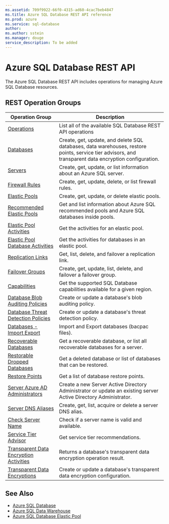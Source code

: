 ```yaml
---
ms.assetid: 709f9922-66f0-4315-ad60-4cac7beb4847
ms.title: Azure SQL Database REST API reference
ms.prod: azure
ms.service: sql-database
author: 
ms.author: sstein
ms.manager: douge
service_description: To be added
---
```


# Azure SQL Database REST API

The Azure SQL Database REST API includes operations for managing Azure SQL Database resources.

## REST Operation Groups

| Operation Group | Description |
|-----------------|-------------|
|[Operations](~/docs-ref-autogen/sql/operations.yml)|List all of the available SQL Database REST API operations|
|[Databases](~/docs-ref-autogen/sql/databases.yml)| Create, get, update, and delete SQL databases, data warehouses, restore points, service tier advisors, and transparent data encryption configuration.|
|[Servers](~/docs-ref-autogen/sql/servers.yml)|Create, get, update, or list information about an Azure SQL server.|
|[Firewall Rules](~/docs-ref-autogen/sql/firewallrules.yml)|Create, get, update, delete, or list firewall rules.|
|[Elastic Pools](~/docs-ref-autogen/sql/elasticpools.yml)|Create, get, update, or delete elastic pools.|
|[Recommended Elastic Pools](~/docs-ref-autogen/sql/recommendedelasticpools.yml)|Get and list information about Azure SQL recommended pools and Azure SQL databases inside pools.|
|[Elastic Pool Activities](~/docs-ref-autogen/sql/elasticpoolactivities.yml)|Get the activities for an elastic pool.|
|[Elastic Pool Database Activities](~/docs-ref-autogen/sql/elasticpooldatabaseactivities.yml)|Get the activities for databases in an elastic pool.|
|[Replication Links](~/docs-ref-autogen/sql/replicationlinks.yml)| Get, list, delete, and failover a replication link.|
|[Failover Groups](~/docs-ref-autogen/sql/failovergroups.yml)| Create, get, update, list, delete, and failover a failover group.| 
|[Capabilities](~/docs-ref-autogen/sql/capabilities.yml)| Get the supported SQL Database capabilities available for a given region.| 
|[Database Blob Auditing Policies](~/docs-ref-autogen/sql/databaseblobauditingpolicies.yml)| Create or update a database's blob auditing policy.|
|[Database Threat Detection Policies](~/docs-ref-autogen/sql/databasethreatdetectionpolicies.yml)| Create or update a database's threat detection policy.|
|[Databases - Import Export](~/docs-ref-autogen/sql/databases%20-%20import%20export.yml)|Import and Export databases (bacpac files).|
|[Recoverable Databases](~/docs-ref-autogen/sql/recoverabledatabases.yml)|Get a recoverable database, or list all recoverable databases for a server.|
|[Restorable Dropped Databases](~/docs-ref-autogen/sql/restorabledroppeddatabases.yml)| Get a deleted database or list of databases that can be restored.|
|[Restore Points](~/docs-ref-autogen/sql/restorepoints.yml)|Get a list of database restore points.|
|[Server Azure AD Administrators](~/docs-ref-autogen/sql/serverazureadadministrators.yml)| Create a new Server Active Directory Administrator or update an existing server Active Directory Administrator.|
|[Server DNS Aliases](~/docs-ref-autogen/sql/serverdnsaliases.yml)|Create, get, list, acquire or delete a server DNS alias.|
|[Check Server Name](~/docs-ref-autogen/sql/servers%20-%20name%20availability.yml)| Check if a server name is valid and available.|
|[Service Tier Advisor](~/docs-ref-autogen/sql/servicetieradvisors.yml)| Get service tier recommendations.|
|[Transparent Data Encryption Activities](~/docs-ref-autogen/sql/transparentdataencryptionactivities.yml)| Returns a database's transparent data encryption operation result.|
|[Transparent Data Encryptions](~/docs-ref-autogen/sql/transparentdataencryptions.yml)| Create or update a database's transparent data encryption configuration.|




## See Also

- [Azure SQL Database](https://azure.microsoft.com/services/sql-database/)
- [Azure SQL Data Warehouse](https://azure.microsoft.com/services/sql-data-warehouse/)
- [Azure SQL Database Elastic Pool](https://azure.microsoft.com/documentation/articles/sql-database-elastic-pool/)
